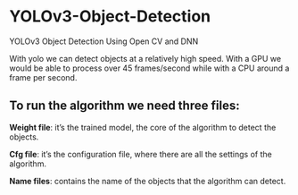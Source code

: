 # YOLOv3-Object-Detection
YOLOv3 Object Detection Using Open CV and DNN

With yolo we can detect objects at a relatively high speed. With a GPU we would be able to process over 45 frames/second while with a CPU around a frame per second.

## To run the algorithm we need three files:

  **Weight file**: it’s the trained model, the core of the algorithm to detect the objects.

  **Cfg file**: it’s the configuration file, where there are all the settings of the algorithm.

  **Name files**: contains the name of the objects that the algorithm can detect.
